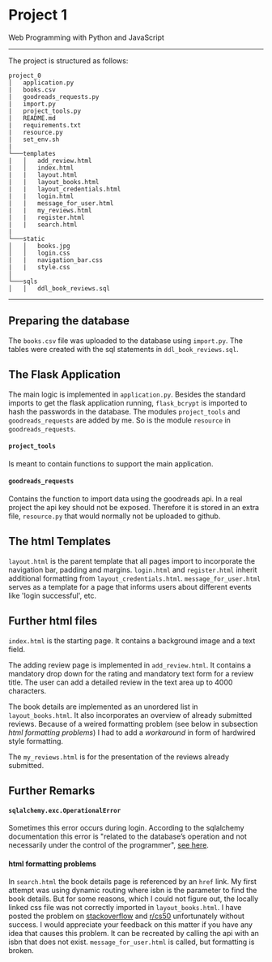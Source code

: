 # Project 1

Web Programming with Python and JavaScript

---

The project is structured as follows:

```
project_0
│   application.py
|   books.csv
|   goodreads_requests.py
|   import.py
|   project_tools.py
|   README.md
|   requirements.txt
|   resource.py
|   set_env.sh
|
└───templates
|   │   add_review.html
|   │   index.html
|   |   layout.html
|   |   layout_books.html
|   |   layout_credentials.html
|   |   login.html
|   |   message_for_user.html
|   |   my_reviews.html
|   |   register.html
|   |   search.html
|
└───static
│   │   books.jpg
│   │   login.css
|   |   navigation_bar.css
|   |   style.css
│
└───sqls
│   │   ddl_book_reviews.sql
```
---
Preparing the database
---
The `books.csv` file was uploaded to the database using `import.py`. The tables were created with the sql statements
in `ddl_book_reviews.sql`. 

The Flask Application
---
The main logic is implemented in `application.py`. Besides the standard imports to get the flask application running, 
`flask_bcrypt` is imported to hash the passwords in the database. The modules `project_tools` and `goodreads_requests` 
are added by me. So is the module `resource` in `goodreads_requests`.

#### `project_tools`
Is meant to contain functions to support the main application.

#### `goodreads_requests`
Contains the function to import data using the goodreads api. In a real project the api key should not be exposed. 
Therefore it is stored in an extra file, `resource.py` that would normally not be uploaded to github.

The html Templates
---
`layout.html` is the parent template that all pages import to incorporate the navigation bar, padding and margins. 
`login.html` and `register.html` inherit additional formatting from `layout_credentials.html`. `message_for_user.html` 
serves as a template for a page that informs users about different events like 'login successful', etc.  

Further html files
---
`index.html` is the starting page. It contains a background image and a text field. 

The adding review page is implemented in `add_review.html`. It contains a mandatory drop down for the rating and 
mandatory text form for a review title. The user can add a detailed review in the text area up to 4000 characters.

The book details are implemented as an unordered list in `layout_books.html`. It also incorporates an overview of 
already submitted reviews. Because of a weired formatting problem (see below in subsection _html formatting problems_) 
I had to add a _workaround_ in form of hardwired style formatting.

The `my_reviews.html` is for the presentation of the reviews already submitted. 

Further Remarks
---
#### `sqlalchemy.exc.OperationalError`
Sometimes this error occurs during login. According to the sqlalchemy documentation this error is "related to the 
database’s operation and not necessarily under the control of the programmer", 
[see here](https://docs.sqlalchemy.org/en/13/errors.html#operationalerror).

#### html formatting problems
In `search.html` the book details page is referenced by an `href` link. My first attempt was using dynamic routing where
isbn is the parameter to find the book details. But for some reasons, which I could not figure out, the locally linked 
css file was not correctly imported in `layout_books.html`. I have posted the problem on 
[stackoverflow](https://stackoverflow.com/questions/61573835/flask-dynamic-routing-causes-render-template-to-ignore-jinjer2-html-formattin/61574077?noredirect=1#comment108939850_61574077) 
and [r/cs50](https://www.reddit.com/r/cs50/comments/gcxu0e/cs50s_web_programming_with_python_and_javascript/) 
unfortunately without success. I would appreciate your feedback on this matter if you have any idea that causes this
problem. It can be recreated by calling the api with an isbn that does not exist. `message_for_user.html` is called, but
formatting is broken.
